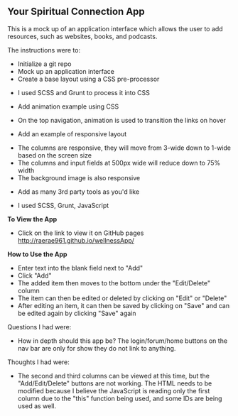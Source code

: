 ## Your Spiritual Connection App

This is a mock up of an application interface which allows the user to add resources, such as websites, books, and podcasts.

The instructions were to:
+ Initialize a git repo
+ Mock up an application interface
+ Create a base layout using a CSS pre-processor
- I used SCSS and Grunt to process it into CSS
+ Add animation example using CSS
- On the top navigation, animation is used to transition the links on hover
+ Add an example of responsive layout
- The columns are responsive, they will move from 3-wide down to 1-wide based on the screen size
- The columns and input fields at 500px wide will reduce down to 75% width
- The background image is also responsive
+ Add as many 3rd party tools as you'd like
- I used SCSS, Grunt, JavaScript

**To View the App**
+ Click on the link to view it on GitHub pages
http://raerae961.github.io/wellnessApp/

**How to Use the App**
+ Enter text into the blank field next to "Add"
+ Click "Add"
+ The added item then moves to the bottom under the "Edit/Delete" column
+ The item can then be edited or deleted by clicking on "Edit" or "Delete"
+ After editing an item, it can then be saved by clicking on "Save" and can be edited again by clicking "Save" again

Questions I had were:
+ How in depth should this app be? The login/forum/home buttons on the nav bar are only for show they do not link to anything.


Thoughts I had were:
+ The second and third columns can be viewed at this time, but the "Add/Edit/Delete" buttons are not working. The HTML needs to be modified because I believe the JavaScript is reading only the first column due to the "this" function being used, and some IDs are being used as well. 